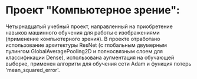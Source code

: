 # Проект "Компьютерное зрение": 
Четырнадцатый учебный проект, направленный на приобретение навыков машинного обучения для работы с изображениями (применение компьютерного зрения).
В проекте отработано использование архитектуры ResNet (с глобальным двумерным пулингом GlobalAveragePooling2D и полносвязным слоем для классификации Dense), использована аугментация на обучающей выборке, применен алгоритм для обучения сети Adam и функция потерь 'mean_squared_error'.
